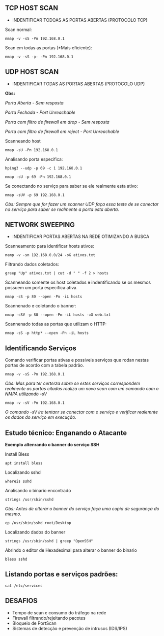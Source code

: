 ## TCP HOST SCAN
- INDENTIFICAR TODOAS AS PORTAS ABERTAS (PROTOCOLO TCP)

Scan normal:

`nmap -v -sS -Pn 192.168.0.1`

Scan em todas as portas (*Mais eficiente):

`nmap -v -sS -p- -Pn 192.168.0.1`




## UDP HOST SCAN
- INDENTIFICAR TODAS AS PORTAS ABERTAS (PROTOCOLO UDP)

**Obs:**

*Porta Aberta - Sem resposta*

*Porta Fechada - Port Unreachable*

*Porta com filtro de firewall em drop - Sem resposta*

*Porta com filtro de firewall em reject - Port Unreachable*

Scanneando host

`nmap -sU -Pn 192.168.0.1`

Analisando porta especifica:

`hping3 --udp -p 69 -c 1 192.168.0.1`

`nmap -sU -p 69 -Pn 192.168.0.1`

Se conectando no serviço para saber se ele realmente esta ativo:

`nmap -sUV -p 69 192.168.0.1`

*Obs: Sempre que for fazer um scanner UDP faça essa teste de se conectar no serviço para saber se realmente a porta esta aberta.*


## NETWORK SWEEPING
- INDENTIFICAR PORTAS ABERTAS NA REDE OTIMIZANDO A BUSCA

Scanneamento para identificar hosts ativos:

`namp -v -sn 192.168.0.0/24 -oG ativos.txt`

Filtrando dados coletados:

`greep "Up" ativos.txt | cut -d " " -f 2 > hosts`

Scanneando somente os host coletados e indentificando se os mesmos possuem um porta especifica ativa.

`nmap -sS -p 80 --open -Pn -iL hosts`

Scannenado e coletando o banner:

`nmap -sSV -p 80 --open -Pn -iL hosts -oG web.txt`

Scannenado todas as portas que utilizam o HTTP:

`nmap -sS -p http* --open -Pn -iL hosts`


## Identificando Serviços

Comando verificar portas ativas e possiveis serviços que rodan nestas portas de acordo com a tabela padrão.

`nmap -v -sS -Pn 192.168.0.1`

*Obs: Mas para ter certerza sobre se estes serviços correspondem realmente as portas citadas realiza um novo scan com um comando com o NMPA utilizando -sV*

`nmap -v -sV -Pn 192.168.0.1`

*O comando -sV ira tentanr se conectar com o serviço e verificar realemnte os dados do serviço em execução.*


## Estudo técnico: Enganando o Atacante

**Exemplo altenrando o banner do serviço SSH**

Install Bless

`apt install bless`

Localizando sshd

`whereis sshd`

Analisando o binario encontrado

`strings /usr/sbin/sshd`

*Obs: Antes de alterar o banner do serviço faça uma copia de segurança do mesmo.*

`cp /usr/sbin/sshd root/Desktop`

Localizando dados do banner

`strings /usr/sbin/sshd | greep "OpenSSH" `

Abrindo o editor de Hexadeximal para alterar o banner do binario

`bless sshd`




## Listando portas e serviços padrões:

`cat /etc/services`



## DESAFIOS

- Tempo de scan e consumo do tráfego na rede
- Firewall filtrando/rejeitando pacotes
- Bloqueio de PortScan
- Sistemas de detecção e prevenção de intrusos (IDS/IPS) 




